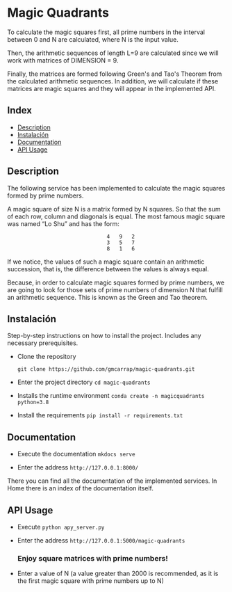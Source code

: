 # Magic Quadrants

To calculate the magic squares first, all prime numbers in the interval between 0 and N are calculated, where N is the input value.

Then, the arithmetic sequences of length L=9 are calculated since we will work with matrices of DIMENSION = 9.

Finally, the matrices are formed following Green's and Tao's Theorem from the calculated arithmetic sequences. In addition, we will calculate if these matrices are magic squares and they will appear in the implemented API.

## Index

- [Description](#description)
- [Instalación](#instalación)
- [Documentation](#documentation)
- [API Usage](#API_Usage)

## Description

The following service has been implemented to calculate the magic squares formed by prime numbers. 

A magic square of size N is a matrix formed by N squares. So that the sum of each row, column and diagonals is equal. The most famous magic square was named “Lo Shu” and has the form:

                                    4   9   2
                                    3   5   7
                                    8   1   6
                    
If we notice, the values of such a magic square contain an arithmetic succession, that is, the difference between the values is always equal.

Because, in order to calculate magic squares formed by prime numbers, we are going to look for those sets of prime numbers of dimension N that fulfill an arithmetic sequence. This is known as the Green and Tao theorem.

## Instalación

Step-by-step instructions on how to install the project. Includes any necessary prerequisites.

- Clone the repository

  `git clone https://github.com/gmcarrap/magic-quadrants.git`

- Enter the project directory
  `cd magic-quadrants`

- Installs the runtime environment
  `conda create -n magicquadrants python=3.8`

- Install the requirements
  `pip install -r requirements.txt`

## Documentation

- Execute the documentation
  `mkdocs serve`

- Enter the address 
  `http://127.0.0.1:8000/`

There you can find all the documentation of the implemented services. In Home there is an index of the documentation itself.

## API Usage

- Execute
  `python apy_server.py`

- Enter the address
  `http://127.0.0.1:5000/magic-quadrants`
    ### Enjoy square matrices with prime numbers!
- Enter a value of N (a value greater than 2000 is recommended, as it is the first magic square with prime numbers up to N)






